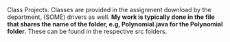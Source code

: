 Class Projects. Classes are provided in the assignment download by the department, (SOME) drivers as well.
**My work is typically done in the file that shares the name of the folder, e.g, Polynomial.java for the Polynomial folder.**
These can be found in the respective src folders.
